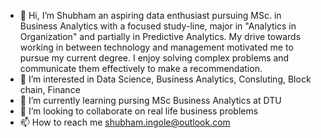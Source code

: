 - 👋 Hi, I’m Shubham an aspiring data enthusiast pursuing MSc. in Business Analytics with a focused study-line, major in "Analytics in Organization" and partially in Predictive Analytics. 
My drive towards working in between technology and management motivated me to pursue my current degree. I enjoy solving complex problems and communicate them effectively to make a recommendation. 
- 👀 I’m interested in Data Science, Business Analytics, Consluting, Block chain, Finance
- 🌱 I’m currently learning pursing MSc Business Analytics at DTU 
- 💞️ I’m looking to collaborate on real life business problems 
- 📫 How to reach me shubham.ingole@outlook.com

<!---
shubhamrmcf1295/shubhamrmcf1295 is a ✨ special ✨ repository because its `README.md` (this file) appears on your GitHub profile.
You can click the Preview link to take a look at your changes.
--->
